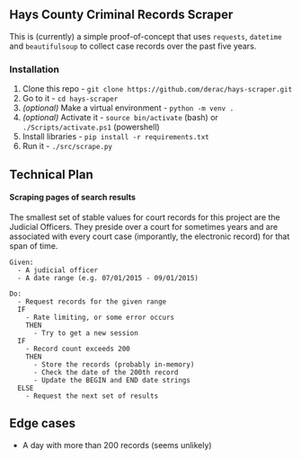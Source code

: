 ## Hays County Criminal Records Scraper

This is (currently) a simple proof-of-concept that uses `requests`, `datetime`
and `beautifulsoup` to collect case records over the past five years.

### Installation

1. Clone this repo - `git clone https://github.com/derac/hays-scraper.git`
1. Go to it - `cd hays-scraper`
1. *(optional)* Make a virtual environment - `python -m venv .`
1. *(optional)* Activate it - `source bin/activate` (bash) or `./Scripts/activate.ps1` (powershell)
1. Install libraries - `pip install -r requirements.txt`
2. Run it - `./src/scrape.py`

## Technical Plan

#### Scraping pages of search results

The smallest set of stable values for court records for this project
are the Judicial Officers. They preside over a court for sometimes years
and are associated with every court case (imporantly, the electronic record)
for that span of time.

```
Given:
  - A judicial officer
  - A date range (e.g. 07/01/2015 - 09/01/2015)

Do:
  - Request records for the given range
  IF
    - Rate limiting, or some error occurs
    THEN
      - Try to get a new session
  IF
    - Record count exceeds 200
    THEN
      - Store the records (probably in-memory)
      - Check the date of the 200th record
      - Update the BEGIN and END date strings
  ELSE
    - Request the next set of results
```

## Edge cases
- A day with more than 200 records (seems unlikely)
